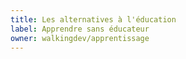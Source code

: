 ```yaml
---
title: Les alternatives à l'éducation
label: Apprendre sans éducateur
owner: walkingdev/apprentissage
---
```

